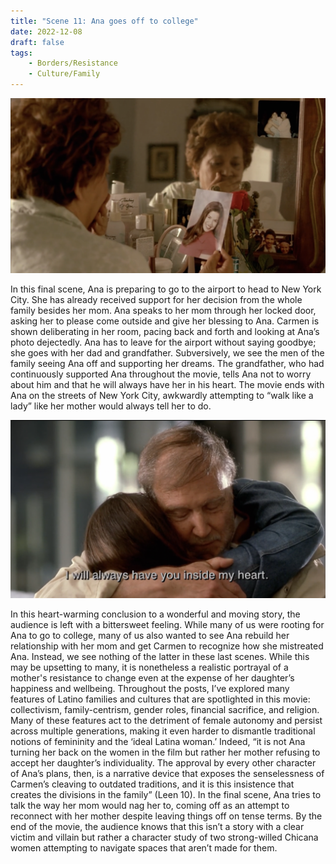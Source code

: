 ```yaml
---
title: "Scene 11: Ana goes off to college"
date: 2022-12-08
draft: false
tags:
    - Borders/Resistance
    - Culture/Family
---
```


![Example image](/imgs/scene11_1.png)

In this final scene, Ana is preparing to go to the airport to head to New York City. She has already received support for her decision from the whole family besides her mom. Ana speaks to her mom through her locked door, asking her to please come outside and give her blessing to Ana. Carmen is shown deliberating in her room, pacing back and forth and looking at Ana’s photo dejectedly. Ana has to leave for the airport without saying goodbye; she goes with her dad and grandfather. Subversively, we see the men of the family seeing Ana off and supporting her dreams. The grandfather, who had continuously supported Ana throughout the movie, tells Ana not to worry about him and that he will always have her in his heart. The movie ends with Ana on the streets of New York City, awkwardly attempting to “walk like a lady” like her mother would always tell her to do. 

![Example image](/imgs/scene11_2.png)

In this heart-warming conclusion to a wonderful and moving story, the audience is left with a bittersweet feeling. While many of us were rooting for Ana to go to college, many of us also wanted to see Ana rebuild her relationship with her mom and get Carmen to recognize how she mistreated Ana. Instead, we see nothing of the latter in these last scenes. While this may be upsetting to many, it is nonetheless a realistic portrayal of a mother's resistance to change even at the expense of her daughter’s happiness and wellbeing. Throughout the posts, I’ve explored many features of Latino families and cultures that are spotlighted in this movie: collectivism, family-centrism, gender roles, financial sacrifice, and religion. Many of these features act to the detriment of female autonomy and persist across multiple generations, making it even harder to dismantle traditional notions of femininity and the ‘ideal Latina woman.’ Indeed, “it is not Ana turning her back on the women in the film but rather her mother refusing to accept her daughter’s individuality. The approval by every other character of Ana’s plans, then, is a narrative device that exposes the senselessness of Carmen’s cleaving to outdated traditions, and it is this insistence that creates the divisions in the family” (Leen 10). In the final scene, Ana tries to talk the way her mom would nag her to, coming off as an attempt to reconnect with her mother despite leaving things off on tense terms. By the end of the movie, the audience knows that this isn’t a story with a clear victim and villain but rather a character study of two strong-willed Chicana women attempting to navigate spaces that aren’t made for them. 
